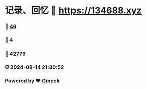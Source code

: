 # 记录、回忆 :link: https://134688.xyz 
### :page_facing_up: [46](https://134688.xyz/tag.html) 
### :speech_balloon: 4 
### :hibiscus: 42779 
### :alarm_clock: 2024-08-14 21:30:52 
### Powered by :heart: [Gmeek](https://github.com/Meekdai/Gmeek)
